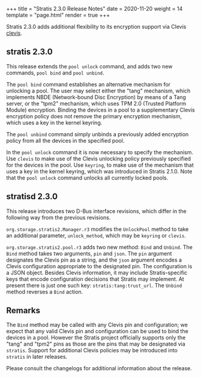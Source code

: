 +++
title = "Stratis 2.3.0 Release Notes"
date = 2020-11-20
weight = 14
template = "page.html"
render = true
+++

Stratis 2.3.0 adds additional flexibility to its encryption support via
Clevis [clevis].

stratis 2.3.0
-------------
This release extends the `pool unlock` command, and adds two new commands,
`pool bind` and `pool unbind`.

The `pool bind` command establishes an alternative mechanism for unlocking
a pool. The user may select either the "tang" mechanism, which implements
NBDE (Network-bound Disc Encryption) by means of a Tang server, or the
"tpm2" mechanism, which uses TPM 2.0 (Trusted Platform Module) encryption.
Binding the devices in a pool to a supplementary Clevis encryption policy does
not remove the primary encryption mechanism, which uses a key in the kernel
keyring.

The `pool unbind` command simply unbinds a previously added encryption
policy from all the devices in the specified pool.

In the `pool unlock` command it is now necessary to specify the mechanism.
Use `clevis` to make use of the Clevis unlocking policy previously
specified for the devices in the pool. Use `keyring`, to make use of the
mechanism that uses a key in the kernel keyring, which was introduced
in Stratis 2.1.0. Note that the `pool unlock` command unlocks all currently
locked pools.

stratisd 2.3.0
--------------
This release introduces two D-Bus interface revisions, which differ in the
following way from the previous revisions.

`org.storage.stratis2.Manager.r3` modifies the `UnlockPool` method to take
an additional parameter, `unlock_method`, which may be `keyring` or `clevis`.

`org.storage.stratis2.pool.r3` adds two new method: `Bind` and `Unbind`.
The `Bind` method takes two arguments, `pin` and `json`. The `pin` argument
designates the Clevis pin as a string, and the `json` argument encodes
a Clevis configuration appropriate to the designated pin. The configuration
is a JSON object. Besides Clevis information, it may include Stratis-specific
keys that encode configuration decisions that Stratis may implement. At
present there is just one such key: `stratis:tang:trust_url`.
The `Unbind` method reverses a `Bind` action.

Remarks
-------

The `Bind` method may be called with any Clevis pin and configuration;
we expect that any valid Clevis pin and configuration can be used to bind the
devices in a pool. However the Stratis project officially supports only the
"tang" and "tpm2" pins as those are the pins that may be designated via
`stratis`. Support for additional Clevis policies may be introduced into
`stratis` in later releases.

<!-- more -->

Please consult the changelogs for additional information about the release.

[clevis]: https://github.com/latchset/clevis
